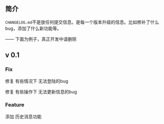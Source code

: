## 简介

`CHANGELOG.md`不是放任何提交信息。是每一个版本升级的信息。比如修补了什么bug，添加了什么新功能等。



—— 下面为例子，真正开发中请删除

## v 0.1

### Fix

修复 有些情况下 无法登陆的bug

修复 有些操作下 无法更新信息的bug

### Feature

添加 历史消息功能